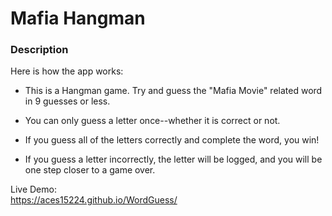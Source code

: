 # Mafia Hangman

### Description
 Here is how the app works:

   * This is a Hangman game.  Try and guess the "Mafia Movie" related word in 9 guesses or less.

   * You can only guess a letter once--whether it is correct or not.  
   
   * If you guess all of the letters correctly and complete the word, you win!

   * If you guess a letter incorrectly, the letter will be logged, and you will be one step closer to a game over.  
   
   Live Demo:  
   https://aces15224.github.io/WordGuess/
